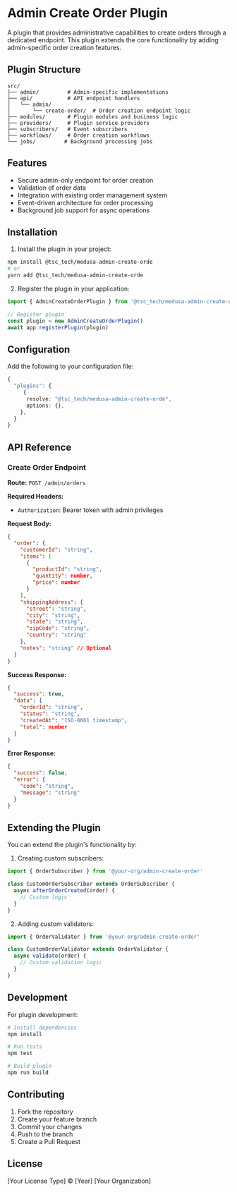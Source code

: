 # Admin Create Order Plugin

A plugin that provides administrative capabilities to create orders through a dedicated endpoint. This plugin extends the core functionality by adding admin-specific order creation features.

## Plugin Structure

```
src/
├── admin/         # Admin-specific implementations
├── api/           # API endpoint handlers
│   └── admin/     
│       └── create-order/  # Order creation endpoint logic
├── modules/       # Plugin modules and business logic
├── providers/     # Plugin service providers
├── subscribers/   # Event subscribers
├── workflows/     # Order creation workflows
└── jobs/         # Background processing jobs
```

## Features

- Secure admin-only endpoint for order creation
- Validation of order data
- Integration with existing order management system
- Event-driven architecture for order processing
- Background job support for async operations

## Installation

1. Install the plugin in your project:

```bash
npm install @tsc_tech/medusa-admin-create-orde
# or
yarn add @tsc_tech/medusa-admin-create-orde
```

2. Register the plugin in your application:

```typescript
import { AdminCreateOrderPlugin } from '@tsc_tech/medusa-admin-create-orde'

// Register plugin
const plugin = new AdminCreateOrderPlugin()
await app.registerPlugin(plugin)
```

## Configuration

Add the following to your configuration file:

```typescript
{
  "plugins": {
     {
      resolve: "@tsc_tech/medusa-admin-create-orde",
      options: {},
    },
  }
}
```

## API Reference

### Create Order Endpoint

**Route:** `POST /admin/orders`

**Required Headers:**
- `Authorization`: Bearer token with admin privileges

**Request Body:**
```json
{
  "order": {
    "customerId": "string",
    "items": [
      {
        "productId": "string",
        "quantity": number,
        "price": number
      }
    ],
    "shippingAddress": {
      "street": "string",
      "city": "string",
      "state": "string",
      "zipCode": "string",
      "country": "string"
    },
    "notes": "string" // Optional
  }
}
```

**Success Response:**
```json
{
  "success": true,
  "data": {
    "orderId": "string",
    "status": "string",
    "createdAt": "ISO-8601 timestamp",
    "total": number
  }
}
```

**Error Response:**
```json
{
  "success": false,
  "error": {
    "code": "string",
    "message": "string"
  }
}
```

## Extending the Plugin

You can extend the plugin's functionality by:

1. Creating custom subscribers:
```typescript
import { OrderSubscriber } from '@your-org/admin-create-order'

class CustomOrderSubscriber extends OrderSubscriber {
  async afterOrderCreated(order) {
    // Custom logic
  }
}
```

2. Adding custom validators:
```typescript
import { OrderValidator } from '@your-org/admin-create-order'

class CustomOrderValidator extends OrderValidator {
  async validate(order) {
    // Custom validation logic
  }
}
```

## Development

For plugin development:

```bash
# Install dependencies
npm install

# Run tests
npm test

# Build plugin
npm run build
```

## Contributing

1. Fork the repository
2. Create your feature branch
3. Commit your changes
4. Push to the branch
5. Create a Pull Request

## License

[Your License Type] © [Year] [Your Organization]
